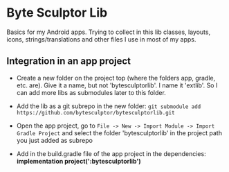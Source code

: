# Byte Sculptor Lib
Basics for my Android apps. 
Trying to collect in this lib classes, layouts, icons, strings/translations and other files I use in most of my apps.

## Integration in an app project
- Create a new folder on the project top (where the folders app, gradle, etc. are). Give it a name, but not 'bytesculptorlib'. I name it 'extlib'. So I can add more libs as submodules later to this folder.
- Add the lib as a git subrepo in the new folder: `git submodule add https://github.com/bytesculptor/bytesculptorlib.git`

- Open the app project, go to `File -> New -> Import Module -> Import Gradle Project` and select the folder 'bytesculptorlib' in the project path you just added as subrepo
- Add in the build.gradle file of the app project in the dependencies: <b>implementation project(':bytesculptorlib')</b>
